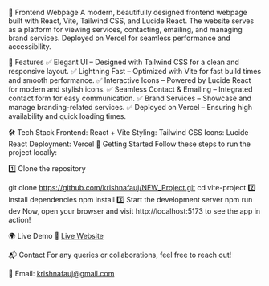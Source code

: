 🚀 Frontend Webpage
A modern, beautifully designed frontend webpage built with React, Vite, Tailwind CSS, and Lucide React. The website serves as a platform for viewing services, contacting,
emailing, and managing brand services. Deployed on Vercel for seamless performance and accessibility.

🌟 Features
✅ Elegant UI – Designed with Tailwind CSS for a clean and responsive layout.
✅ Lightning Fast – Optimized with Vite for fast build times and smooth performance.
✅ Interactive Icons – Powered by Lucide React for modern and stylish icons.
✅ Seamless Contact & Emailing – Integrated contact form for easy communication.
✅ Brand Services – Showcase and manage branding-related services.
✅ Deployed on Vercel – Ensuring high availability and quick loading times.

🛠️ Tech Stack
Frontend: React + Vite
Styling: Tailwind CSS
Icons: Lucide React
Deployment: Vercel
🚀 Getting Started
Follow these steps to run the project locally:

1️⃣ Clone the repository

git clone https://github.com/krishnafauj/NEW_Project.git
cd vite-project
2️⃣ Install dependencies
npm install
3️⃣ Start the development server
npm run dev
Now, open your browser and visit http://localhost:5173 to see the app in action!

🌍 Live Demo
🔗 [Live Website](https://atyourservicesupport.com/)

📬 Contact
For any queries or collaborations, feel free to reach out!

📧 Email: krishnafauj@gmail.com
